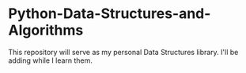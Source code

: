 ﻿# Python-Data-Structures-and-Algorithms

This repository will serve as my personal Data Structures library.
I'll be adding while I learn them. 

